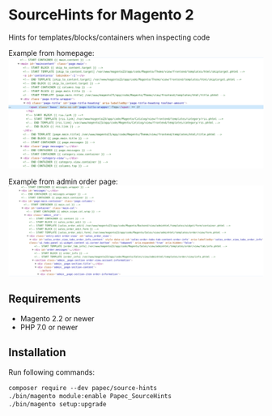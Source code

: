 # SourceHints for Magento 2
Hints for templates/blocks/containers when inspecting code

Example from homepage:
![Example form homepage](examples/example1.png)

Example from admin order page:
![Example form admin](examples/example2.png)

## Requirements

* Magento 2.2 or newer
* PHP 7.0 or newer

## Installation

Run following commands:
```
composer require --dev papec/source-hints
./bin/magento module:enable Papec_SourceHints
./bin/magento setup:upgrade
```
